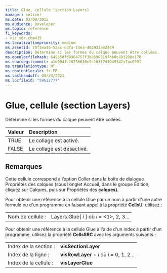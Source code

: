 ```yaml
---
title: Glue, cellule (section Layers)
manager: soliver
ms.date: 03/09/2015
ms.audience: Developer
ms.topic: reference
f1_keywords:
- vis_sdr.chm415
ms.localizationpriority: medium
ms.assetid: 75f2ea45-52ac-ddfa-14ea-402933ae2449
description: Détermine si les formes du calque peuvent être collées.
ms.openlocfilehash: 64935dfd8964757f3b8590519fbb0c883200e178
ms.sourcegitcommit: a1d9041c20256616c9c183f7d1049142a7ac6991
ms.translationtype: MT
ms.contentlocale: fr-FR
ms.lasthandoff: 09/24/2021
ms.locfileid: "59612777"
---
```

# <a name="glue-cell-layers-section"></a>Glue, cellule (section Layers)

Détermine si les formes du calque peuvent être collées.
  
|**Valeur**|**Description**|
|:-----|:-----|
|TRUE  <br/> |Le collage est activé.  <br/> |
|FALSE  <br/> |Le collage est désactivé.  <br/> |
   
## <a name="remarks"></a>Remarques

Cette cellule correspond à l’option Coller dans la  boîte de  dialogue Propriétés des calques (sous l’onglet Accueil, dans le groupe Édition, cliquez sur Calques, puis sur Propriétés des **calques).**    
  
Pour obtenir une référence à la cellule Glue par un nom à partir d'une autre formule ou d'un programme en faisant appel à la propriété **CellsU**, utilisez : 
  
|||
|:-----|:-----|
|Nom de cellule :  <br/> |Layers.Glue[  *i*  ] où  *i*  = <1>, 2, 3...  <br/> |
   
Pour obtenir une référence à la cellule Glue à l'aide d'un index à partir d'un programme, utilisez la propriété **CellsSRC** avec les arguments suivants : 
  
|||
|:-----|:-----|
|Index de la section :  <br/> |**visSectionLayer** <br/> |
|Index de la ligne :  <br/> |**visRowLayer**  +   *i* où *i* = 0, 1, 2...  <br/> |
|Index de la cellule :  <br/> |**visLayerGlue** <br/> |
   

